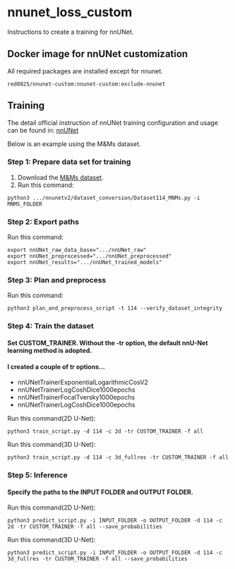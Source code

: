 # nnunet_loss_custom
Instructions to create a training for nnUNet.

## Docker image for nnUNet customization
All required packages are installed except for nnunet.
```
red0825/nnunet-custom:nnunet-custom:exclude-nnunet
```

## Training
The detail official instruction of nnUNet training configuration and usage can be found in: [nnUNet](https://github.com/MIC-DKFZ/nnunet)

Below is an example using the M&Ms dataset.

### Step 1: Prepare data set for training
1. Download the [M&Ms dataset](https://www.ub.edu/mnms/).
2. Run this command:
```
python3 .../nnunetv2/dataset_conversion/Dataset114_MNMs.py -i MNMS_FOLDER
```

### Step 2: Export paths

Run this command:
```
export nnUNet_raw_data_base=".../nnUNet_raw"
export nnUNet_preprocessed=".../nnUNet_preprocessed"
export nnUNet_results=".../nnUNet_trained_models"
```

### Step 3: Plan and preprocess
Run this command:
```
python3 plan_and_preprocess_script -t 114 --verify_dataset_integrity
```

### Step 4: Train the dataset
#### Set CUSTOM_TRAINER. Without the -tr option, the default nnU-Net learning method is adopted.
#### I created a couple of tr options...
* nnUNetTrainerExponentialLogarithmicCosV2
* nnUNetTrainerLogCoshDice1000epochs
* nnUNetTrainerFocalTversky1000epochs
* nnUNetTrainerLogCoshDice1000epochs

Run this command(2D U-Net):
```
python3 train_script.py -d 114 -c 2d -tr CUSTOM_TRAINER -f all
```
Run this command(3D U-Net):
```
python3 train_script.py -d 114 -c 3d_fullres -tr CUSTOM_TRAINER -f all
```

### Step 5: Inference
#### Specify the paths to the INPUT FOLDER and OUTPUT FOLDER.
Run this command(2D U-Net):
```
python3 predict_script.py -i INPUT_FOLDER -o OUTPUT_FOLDER -d 114 -c 2d -tr CUSTOM_TRAINER -f all --save_probabilities
```
Run this command(3D U-Net):
```
python3 predict_script.py -i INPUT_FOLDER -o OUTPUT_FOLDER -d 114 -c 3d_fullres -tr CUSTOM_TRAINER -f all --save_probabilities
```
